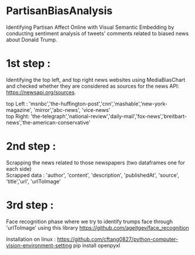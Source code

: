 # PartisanBiasAnalysis

Identifying Partisan Affect Online with Visual Semantic Embedding by conducting sentiment analysis of tweets' comments related to biased news about Donald Trump.

# 1st step : 

Identifying the top left, and top  right news websites using MediaBiasChart and checked whether they are considered as sources for the news API: https://newsapi.org/sources.

top Left : 'msnbc','the-huffington-post','cnn','mashable','new-york-magazine', 'mirror','abc-news', 'vice-news' <br/>
top Right: 'the-telegraph','national-review','daily-mail','fox-news','breitbart-news','the-american-conservative'

# 2nd step : 

Scrapping the news related to those newspapers (two dataframes one for each side)<br/>
Scrapped data : 'author', 'content', 'description', 'publishedAt', 'source', 'title','url', 'urlToImage'


# 3rd step :
Face recognition phase where we try to identify trumps face through 'urlToImage' using this library https://github.com/ageitgey/face_recognition

Installation on linux : https://github.com/cftang0827/python-computer-vision-environment-setting
pip install openpyxl

